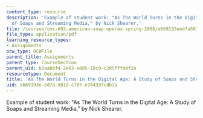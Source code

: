 ```yaml
---
content_type: resource
description: 'Example of student work: "As The World Turns in the Digital Age: A Study
  of Soaps and Streaming Media," by Nick Shearer.'
file: /courses/cms-603-american-soap-operas-spring-2008/e669193eed7a501dc707e764397cdb1a_shearer.pdf
file_type: application/pdf
learning_resource_types:
- Assignments
ocw_type: OCWFile
parent_title: Assignments
parent_type: CourseSection
parent_uid: b2aabbf4-2e63-a005-19c9-c205fffd4f2a
resourcetype: Document
title: 'As The World Turns in the Digital Age: A Study of Soaps and Streaming Media'
uid: e669193e-ed7a-501d-c707-e764397cdb1a
---
```

Example of student work: "As The World Turns in the Digital Age: A Study of Soaps and Streaming Media," by Nick Shearer.

